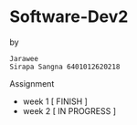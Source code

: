 # Software-Dev2
by  

    Jarawee
    Sirapa Sangna 6401012620218

Assignment
- week 1 [ FINISH ]
- week 2 [ IN PROGRESS ]
